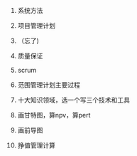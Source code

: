 1. 系统方法
2. 项目管理计划
3. （忘了)
4. 质量保证
5. scrum



1. 范围管理计划主要过程
2. 十大知识领域，选一个写三个技术和工具



1. 画甘特图，算npv，算pert
2. 画前导图
3. 挣值管理计算